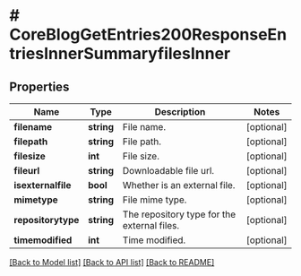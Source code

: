 # # CoreBlogGetEntries200ResponseEntriesInnerSummaryfilesInner

## Properties

Name | Type | Description | Notes
------------ | ------------- | ------------- | -------------
**filename** | **string** | File name. | [optional]
**filepath** | **string** | File path. | [optional]
**filesize** | **int** | File size. | [optional]
**fileurl** | **string** | Downloadable file url. | [optional]
**isexternalfile** | **bool** | Whether is an external file. | [optional]
**mimetype** | **string** | File mime type. | [optional]
**repositorytype** | **string** | The repository type for the external files. | [optional]
**timemodified** | **int** | Time modified. | [optional]

[[Back to Model list]](../../README.md#models) [[Back to API list]](../../README.md#endpoints) [[Back to README]](../../README.md)
